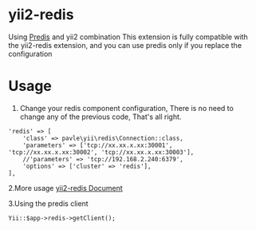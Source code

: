 # yii2-redis
Using [Predis](https://github.com/nrk/predis) and yii2 combination
This extension is fully compatible with the yii2-redis extension, and you can use predis only if you replace the configuration

# Usage

1. Change your redis component configuration, There is no need to change any of the previous code, That's all right.
```
'redis' => [
    'class' => pavle\yii\redis\Connection::class,
    'parameters' => ['tcp://xx.xx.x.xx:30001', 'tcp://xx.xx.x.xx:30002', 'tcp://xx.xx.x.xx:30003'],
    //'parameters' => 'tcp://192.168.2.240:6379',
    'options' => ['cluster' => 'redis'],
],
```

2.More usage
[yii2-redis Document](https://github.com/yiisoft/yii2-redis/blob/master/docs/guide/README.md)

3.Using the predis client
```
Yii::$app->redis->getClient();
```
